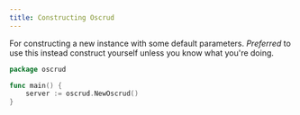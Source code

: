 ```yaml
---
title: Constructing Oscrud
---
```


For constructing a new instance with some default parameters. *Preferred* to use this instead construct yourself unless you know what you're doing.

```go
package oscrud

func main() {
    server := oscrud.NewOscrud()
}
```